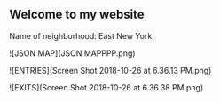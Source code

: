 ## Welcome to my website

Name of neighborhood: East New York

![JSON MAP](JSON MAPPPP.png)

![ENTRIES](Screen Shot 2018-10-26 at 6.36.13 PM.png)

![EXITS](Screen Shot 2018-10-26 at 6.36.38 PM.png)

